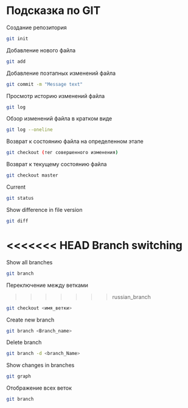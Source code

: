 # Подсказка по GIT

Создание репозитория
```sh
git init
```

Добавление нового файла
```sh
git add
```

Добавление поэтапных изменений файла
```sh
git commit -m "Message text"
```

Просмотр историю изменений файла
```sh
git log
```

Обзор изменений файла в кратком виде
```sh
git log --oneline
```

Возврат к состоянию файла на определенном этапе
```sh
git checkout (тег совершенного изменения)
```

Возврат к текущему состоянию файла
```sh
git checkout master
```

Current
```sh
git status
```

Show difference in file version
```sh
git diff
```

<<<<<<< HEAD
Branch switching
=======
Show all branches
```sh
git branch
```

Переключение между ветками
>>>>>>> russian_branch
```sh
git checkout <имя_ветки>
```

Create new branch
```sh
git branch <Branch_name>
```

Delete branch
```sh
git branch -d <branch_Name>
```

Show changes in branches
```sh
git graph
```

Отображение всех веток
```sh
git branch
```